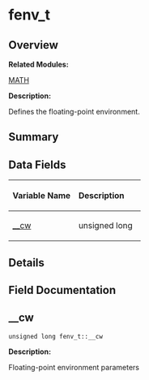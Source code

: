 # fenv\_t<a name="EN-US_TOPIC_0000001054918199"></a>

## **Overview**<a name="section891691926093538"></a>

**Related Modules:**

[MATH](en-us_topic_0000001055039462.md)

**Description:**

Defines the floating-point environment. 

## **Summary**<a name="section1478763308093538"></a>

## Data Fields<a name="pub-attribs"></a>

<a name="table316388255093538"></a>
<table><thead align="left"><tr id="row261617370093538"><th class="cellrowborder" valign="top" width="50%" id="mcps1.1.3.1.1"><p id="p1595593002093538"><a name="p1595593002093538"></a><a name="p1595593002093538"></a>Variable Name</p>
</th>
<th class="cellrowborder" valign="top" width="50%" id="mcps1.1.3.1.2"><p id="p831016895093538"><a name="p831016895093538"></a><a name="p831016895093538"></a>Description</p>
</th>
</tr>
</thead>
<tbody><tr id="row11956881093538"><td class="cellrowborder" valign="top" width="50%" headers="mcps1.1.3.1.1 "><p id="p1506903743093538"><a name="p1506903743093538"></a><a name="p1506903743093538"></a><a href="fenv_t.md#aecc6604b429c015596941f5eb8a2b776">__cw</a></p>
</td>
<td class="cellrowborder" valign="top" width="50%" headers="mcps1.1.3.1.2 "><p id="p313601554093538"><a name="p313601554093538"></a><a name="p313601554093538"></a>unsigned long </p>
</td>
</tr>
</tbody>
</table>

## **Details**<a name="section802733472093538"></a>

## **Field Documentation**<a name="section1272210042093538"></a>

## \_\_cw<a name="aecc6604b429c015596941f5eb8a2b776"></a>

```
unsigned long fenv_t::__cw
```

 **Description:**

Floating-point environment parameters 

